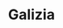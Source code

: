 ---
title: Galizia
type: sposa
layout: marca
marca: galizia
logo: /assets/img/abiti-sposa/galizia.png
---
